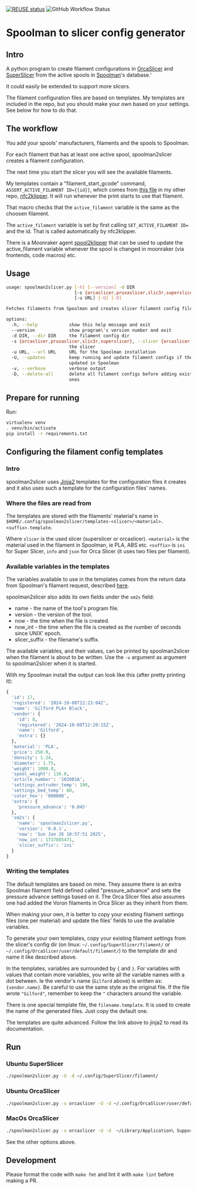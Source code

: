 <!--
SPDX-FileCopyrightText: 2024 Sebastian Andersson <sebastian@bittr.nu>

SPDX-License-Identifier: GPL-3.0-or-later
-->

[![REUSE status](https://api.reuse.software/badge/github.com/bofh69/spoolman2slicer)](https://api.reuse.software/info/github.com/bofh69/spoolman2slicer)
![GitHub Workflow Status](https://github.com/bofh69/spoolman2slicer/actions/workflows/pylint.yml/badge.svg)

# Spoolman to slicer config generator

## Intro

A python program to create filament configurations in
[OrcaSlicer](https://github.com/SoftFever/OrcaSlicer)
and
[SuperSlicer](https://github.com/supermerill/SuperSlicer)
from the active spools in [Spoolman](https://github.com/Donkie/Spoolman)'s database.'

It could easily be extended to support more slicers.

The filament configuration files are based on templates. My templates
are included in the repo, but you should make your own based on your
settings. See below for how to do that.

<!--
It should be possible to use it with
[slic3r](https://github.com/slic3r/Slic3r)
and [PrusaSlicer](https://github.com/prusa3d/PrusaSlicer) too, but there are no included templates for them.
-->

## The workflow

You add your spools' manufacturers, filaments and the spools to Spoolman.

For each filament that has at least one active spool, spoolman2slicer creates a
filament configuration.

The next time you start the slicer you will see the available filaments.

My templates contain a "filament_start_gcode" command, `ASSERT_ACTIVE_FILAMENT ID={{id}}`,
which comes from
[this file](https://github.com/bofh69/nfc2klipper/blob/v0.0.4/klipper-spoolman.cfg) in
my other repo, [nfc2klipper](https://github.com/bofh69/nfc2klipper).
It will run whenever the print starts to use that filament.

That macro checks that the `active_filament` variable is the same as the choosen filament.

The `active_filament` variable is set by first calling `SET_ACTIVE_FILAMENT ID=` and the id.
That is called automatically by nfc2klipper.

There is a Moonraker agent [spool2klipper](https://github.com/bofh69/spool2klipper)
that can be used to update the active_filament variable whenever the spool is changed
in moonraker (via frontends, code macros) etc.


## Usage

```sh
usage: spoolman2slicer.py [-h] [--version] -d DIR
                          [-s {orcaslicer,prusaslicer,slic3r,superslicer}]
                          [-u URL] [-U] [-D]

Fetches filaments from Spoolman and creates slicer filament config files.

options:
  -h, --help            show this help message and exit
  --version             show program\'s version number and exit
  -d DIR, --dir DIR     the filament config dir
  -s {orcaslicer,prusaslicer,slic3r,superslicer}, --slicer {orcaslicer,prusaslicer,slic3r,superslicer}
                        the slicer
  -u URL, --url URL     URL for the Spoolman installation
  -U, --updates         keep running and update filament configs if they\'re
                        updated in Spoolman
  -v, --verbose         verbose output
  -D, --delete-all      delete all filament configs before adding existing
                        ones
```

## Prepare for running

Run:
```sh
virtualenv venv
. venv/bin/activate
pip install -r requirements.txt
```


## Configuring the filament config templates

### Intro

spoolman2slicer uses [Jinja2](https://palletsprojects.com/p/jinja/)
templates for the configuration files it creates and it also uses
such a template for the configuration files' names.

### Where the files are read from

The templates are stored with the filaments' material's name in
`$HOME/.config/spoolman2slicer/templates-<slicer>/<material>.<suffix>.template`.

Where `slicer` is the used slicer (superslicer or orcaslicer).
`<material>` is the material used in the filament in Spoolman, ie PLA, ABS etc.
`<suffix>` is `ini` for Super Slicer, `info` and `json` for Orca Slicer
(it uses two files per filament).

### Available variables in the templates

The variables available to use in the templates comes from the return
data from Spoolman's filament request, described
[here](https://donkie.github.io/Spoolman/#tag/filament/operation/Get_filament_filament__filament_id__get).

spoolman2slicer also adds its own fields under the `sm2s` field:
* name - the name of the tool's program file.
* version - the version of the tool.
* now - the time when the file is created.
* now_int - the time when the file is created as the number of seconds since UNIX' epoch.
* slicer_suffix - the filename's suffix.


The available variables, and their values, can be printed by spoolman2slicer when
the filament is about to be written. Use the `-v` argument as argument
to spoolman2slicer when it is started.

With my Spoolman install the output can look like this (after pretty printing it):
```python
{
  'id': 17,
  'registered': '2024-10-08T12:23:04Z',
  'name': 'Gilford PLA+ Black',
  'vendor': {
    'id': 8,
    'registered': '2024-10-08T12:20:15Z',
    'name': 'Gilford',
    'extra': {}
  },
  'material': 'PLA',
  'price': 250.0,
  'density': 1.24,
  'diameter': 1.75,
  'weight': 1000.0,
  'spool_weight': 116.0,
  'article_number': '102001A',
  'settings_extruder_temp': 190,
  'settings_bed_temp': 60,
  'color_hex': '000000',
  'extra': {
    'pressure_advance': '0.045'
  },
  'sm2s': {
    'name': 'spoolman2slicer.py',
    'version': '0.0.1',
    'now': 'Sun Jan 26 10:57:51 2025',
    'now_int': 1737885471,
    'slicer_suffix': 'ini'
  }
}
```

### Writing the templates

The default templates are based on mine. They assume there is an extra
Spoolman filament field defined called "pressure_advance" and sets the
pressure advance settings based on it. The Orca Slicer files also assumes
one had added the Voron filaments in Orca Slicer as they inherit from them.

When making your own, it is better to copy your existing filament settings
files (one per material) and update the files' fields to use
the available variables.

To generate your own templates, copy your existing filament settings
from the slicer's config dir (on linux: `~/.config/SuperSlicer/filament/` or
`~/.config/OrcaSlicer/user/default/filament/`) to the template dir and
name it like described above.

In the templates, variables are surrounded by `{` and `}`.
For variables with values that contain more variables, you write all
the variable names with a dot between. Ie the vendor's name (`Gilford`
above) is written as: `{vendor.name}`. Be careful to use the same style as
the original file. If the file wrote `"Gilford"`, remember to keep the
`"` characters around the variable.

There is one special template file, the `filename.template`. It is used to create
the name of the generated files. Just copy the default one.

The templates are quite advanced. Follow the link above to jinja2 to
read its documentation.


## Run

### Ubuntu SuperSlicer
```sh
./spoolman2slicer.py -U -d ~/.config/SuperSlicer/filament/
```
### Ubuntu OrcaSlicer
```sh
./spoolman2slicer.py -s orcaslicer -U -d ~/.config/OrcaSlicer/user/default/filament/
```

### MacOs OrcaSlicer
```sh
./spoolman2slicer.py -s orcaslicer -U -d  ~/Library/Application\ Support/OrcaSlicer/user/default/filament
```

See the other options above.

## Development

Please format the code with `make fmt` and lint it with `make lint` before making a PR.
